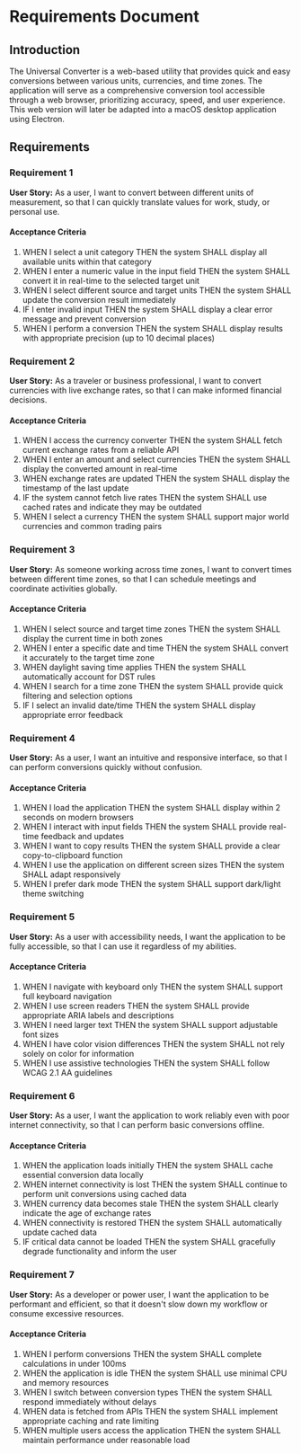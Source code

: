 # Requirements Document

## Introduction

The Universal Converter is a web-based utility that provides quick and easy conversions between various units, currencies, and time zones. The application will serve as a comprehensive conversion tool accessible through a web browser, prioritizing accuracy, speed, and user experience. This web version will later be adapted into a macOS desktop application using Electron.

## Requirements

### Requirement 1

**User Story:** As a user, I want to convert between different units of measurement, so that I can quickly translate values for work, study, or personal use.

#### Acceptance Criteria

1. WHEN I select a unit category THEN the system SHALL display all available units within that category
2. WHEN I enter a numeric value in the input field THEN the system SHALL convert it in real-time to the selected target unit
3. WHEN I select different source and target units THEN the system SHALL update the conversion result immediately
4. IF I enter invalid input THEN the system SHALL display a clear error message and prevent conversion
5. WHEN I perform a conversion THEN the system SHALL display results with appropriate precision (up to 10 decimal places)

### Requirement 2

**User Story:** As a traveler or business professional, I want to convert currencies with live exchange rates, so that I can make informed financial decisions.

#### Acceptance Criteria

1. WHEN I access the currency converter THEN the system SHALL fetch current exchange rates from a reliable API
2. WHEN I enter an amount and select currencies THEN the system SHALL display the converted amount in real-time
3. WHEN exchange rates are updated THEN the system SHALL display the timestamp of the last update
4. IF the system cannot fetch live rates THEN the system SHALL use cached rates and indicate they may be outdated
5. WHEN I select a currency THEN the system SHALL support major world currencies and common trading pairs

### Requirement 3

**User Story:** As someone working across time zones, I want to convert times between different time zones, so that I can schedule meetings and coordinate activities globally.

#### Acceptance Criteria

1. WHEN I select source and target time zones THEN the system SHALL display the current time in both zones
2. WHEN I enter a specific date and time THEN the system SHALL convert it accurately to the target time zone
3. WHEN daylight saving time applies THEN the system SHALL automatically account for DST rules
4. WHEN I search for a time zone THEN the system SHALL provide quick filtering and selection options
5. IF I select an invalid date/time THEN the system SHALL display appropriate error feedback

### Requirement 4

**User Story:** As a user, I want an intuitive and responsive interface, so that I can perform conversions quickly without confusion.

#### Acceptance Criteria

1. WHEN I load the application THEN the system SHALL display within 2 seconds on modern browsers
2. WHEN I interact with input fields THEN the system SHALL provide real-time feedback and updates
3. WHEN I want to copy results THEN the system SHALL provide a clear copy-to-clipboard function
4. WHEN I use the application on different screen sizes THEN the system SHALL adapt responsively
5. WHEN I prefer dark mode THEN the system SHALL support dark/light theme switching

### Requirement 5

**User Story:** As a user with accessibility needs, I want the application to be fully accessible, so that I can use it regardless of my abilities.

#### Acceptance Criteria

1. WHEN I navigate with keyboard only THEN the system SHALL support full keyboard navigation
2. WHEN I use screen readers THEN the system SHALL provide appropriate ARIA labels and descriptions
3. WHEN I need larger text THEN the system SHALL support adjustable font sizes
4. WHEN I have color vision differences THEN the system SHALL not rely solely on color for information
5. WHEN I use assistive technologies THEN the system SHALL follow WCAG 2.1 AA guidelines

### Requirement 6

**User Story:** As a user, I want the application to work reliably even with poor internet connectivity, so that I can perform basic conversions offline.

#### Acceptance Criteria

1. WHEN the application loads initially THEN the system SHALL cache essential conversion data locally
2. WHEN internet connectivity is lost THEN the system SHALL continue to perform unit conversions using cached data
3. WHEN currency data becomes stale THEN the system SHALL clearly indicate the age of exchange rates
4. WHEN connectivity is restored THEN the system SHALL automatically update cached data
5. IF critical data cannot be loaded THEN the system SHALL gracefully degrade functionality and inform the user

### Requirement 7

**User Story:** As a developer or power user, I want the application to be performant and efficient, so that it doesn't slow down my workflow or consume excessive resources.

#### Acceptance Criteria

1. WHEN I perform conversions THEN the system SHALL complete calculations in under 100ms
2. WHEN the application is idle THEN the system SHALL use minimal CPU and memory resources
3. WHEN I switch between conversion types THEN the system SHALL respond immediately without delays
4. WHEN data is fetched from APIs THEN the system SHALL implement appropriate caching and rate limiting
5. WHEN multiple users access the application THEN the system SHALL maintain performance under reasonable load